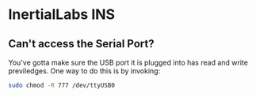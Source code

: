 # InertialLabs INS

## Can't access the Serial Port?
You've gotta make sure the USB port it is plugged into has read and write previledges. One way to do this is by invoking:
```bash
sudo chmod -R 777 /dev/ttyUSB0
```